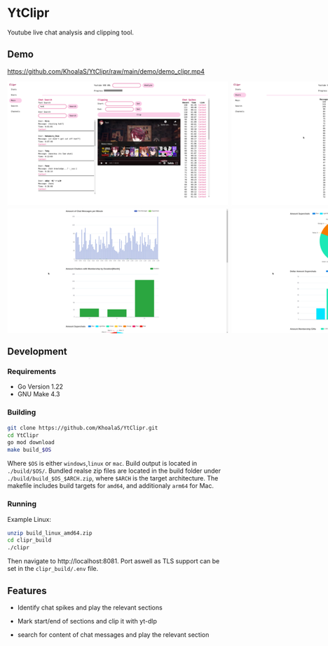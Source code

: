 # YtClipr

Youtube live chat analysis and clipping tool.

## Demo 

https://github.com/KhoalaS/YtClipr/raw/main/demo/demo_clipr.mp4

<div style="display:flex; gap:8px; margin-bottom: 8px">
<img src="https://raw.githubusercontent.com/KhoalaS/YtClipr/main/demo/screenshots/1.png">
<img src="https://raw.githubusercontent.com/KhoalaS/YtClipr/main/demo/screenshots/2.png">
</div>
<div style="display:flex; gap:8px">
<img src="https://raw.githubusercontent.com/KhoalaS/YtClipr/main/demo/screenshots/3.png">
<img src="https://raw.githubusercontent.com/KhoalaS/YtClipr/main/demo/screenshots/4.png">
</div>

## Development

### Requirements

- Go Version 1.22
- GNU Make 4.3

### Building

```bash
git clone https://github.com/KhoalaS/YtClipr.git
cd YtClipr
go mod download
make build_$OS
```

Where `$OS` is either `windows`,`linux` or `mac`. Build output is located in `./build/$OS/`. Bundled realse zip files are located in the build folder under `./build/build_$OS_$ARCH.zip`, where `$ARCH` is the target architecture. The makefile includes build targets for `amd64`, and additionaly `arm64` for Mac.


### Running

Example Linux:
```bash
unzip build_linux_amd64.zip
cd clipr_build
./clipr
```

Then navigate to http://localhost:8081. Port aswell as TLS support can be set in the `clipr_build/.env` file.

## Features

- Identify chat spikes and play the relevant sections

- Mark start/end of sections and clip it with yt-dlp

- search for content of chat messages and play the relevant section




